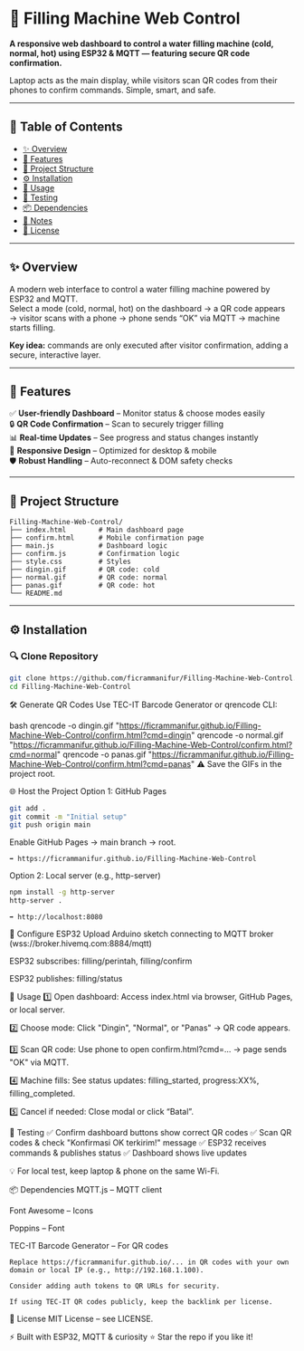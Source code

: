 # 🚰 Filling Machine Web Control

**A responsive web dashboard to control a water filling machine (cold, normal, hot) using ESP32 & MQTT — featuring secure QR code confirmation.**

Laptop acts as the main display, while visitors scan QR codes from their phones to confirm commands. Simple, smart, and safe.

---

## 📑 Table of Contents
- [✨ Overview](#-overview)
- [🔧 Features](#-features)
- [📁 Project Structure](#-project-structure)
- [⚙️ Installation](#️-installation)
- [🚀 Usage](#-usage)
- [🧪 Testing](#-testing)
- [📦 Dependencies](#-dependencies)
- [📝 Notes](#-notes)
- [📄 License](#-license)

---

## ✨ Overview
A modern web interface to control a water filling machine powered by ESP32 and MQTT.  
Select a mode (cold, normal, hot) on the dashboard → a QR code appears → visitor scans with a phone → phone sends “OK” via MQTT → machine starts filling.

**Key idea:** commands are only executed after visitor confirmation, adding a secure, interactive layer.

---

## 🔧 Features
✅ **User-friendly Dashboard** – Monitor status & choose modes easily  
🔒 **QR Code Confirmation** – Scan to securely trigger filling  
📊 **Real-time Updates** – See progress and status changes instantly  
📱 **Responsive Design** – Optimized for desktop & mobile  
🛡️ **Robust Handling** – Auto-reconnect & DOM safety checks

---

## 📁 Project Structure
```text
Filling-Machine-Web-Control/
├── index.html        # Main dashboard page
├── confirm.html      # Mobile confirmation page
├── main.js           # Dashboard logic
├── confirm.js        # Confirmation logic
├── style.css         # Styles
├── dingin.gif        # QR code: cold
├── normal.gif        # QR code: normal
├── panas.gif         # QR code: hot
└── README.md
```
---

## ⚙️ Installation

### 🔍 Clone Repository
```bash
git clone https://github.com/ficrammanifur/Filling-Machine-Web-Control.git
cd Filling-Machine-Web-Control
```
🛠️ Generate QR Codes
Use TEC-IT Barcode Generator or qrencode CLI:

bash
qrencode -o dingin.gif "https://ficrammanifur.github.io/Filling-Machine-Web-Control/confirm.html?cmd=dingin"
qrencode -o normal.gif "https://ficrammanifur.github.io/Filling-Machine-Web-Control/confirm.html?cmd=normal"
qrencode -o panas.gif "https://ficrammanifur.github.io/Filling-Machine-Web-Control/confirm.html?cmd=panas"
⚠️ Save the GIFs in the project root.

🌐 Host the Project
Option 1: GitHub Pages
```bash
git add .
git commit -m "Initial setup"
git push origin main
```
Enable GitHub Pages → main branch → root.
```Access dashboard at:
➡️ https://ficrammanifur.github.io/Filling-Machine-Web-Control
```
Option 2: Local server (e.g., http-server)

```bash
npm install -g http-server
http-server .
```
```Access at:
➡️ http://localhost:8080
```
🤖 Configure ESP32
Upload Arduino sketch connecting to MQTT broker (wss://broker.hivemq.com:8884/mqtt)

ESP32 subscribes: filling/perintah, filling/confirm

ESP32 publishes: filling/status

🚀 Usage
1️⃣ Open dashboard:
Access index.html via browser, GitHub Pages, or local server.

2️⃣ Choose mode:
Click "Dingin", "Normal", or "Panas" → QR code appears.

3️⃣ Scan QR code:
Use phone to open confirm.html?cmd=... → page sends "OK" via MQTT.

4️⃣ Machine fills:
See status updates: filling_started, progress:XX%, filling_completed.

5️⃣ Cancel if needed:
Close modal or click “Batal”.

🧪 Testing
✅ Confirm dashboard buttons show correct QR codes
✅ Scan QR codes & check "Konfirmasi OK terkirim!" message
✅ ESP32 receives commands & publishes status
✅ Dashboard shows live updates

💡 For local test, keep laptop & phone on the same Wi-Fi.

📦 Dependencies
MQTT.js – MQTT client

Font Awesome – Icons

Poppins – Font

TEC-IT Barcode Generator – For QR codes

```📝 Notes
Replace https://ficrammanifur.github.io/... in QR codes with your own domain or local IP (e.g., http://192.168.1.100).

Consider adding auth tokens to QR URLs for security.

If using TEC-IT QR codes publicly, keep the backlink per license.
```
📄 License
MIT License – see LICENSE.

⚡ Built with ESP32, MQTT & curiosity
⭐ Star the repo if you like it!
